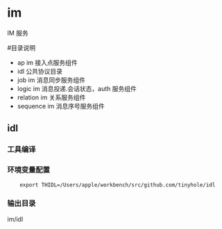 # im
IM 服务

#目录说明
- ap im 接入点服务组件
- idl 公共协议目录
- job im 消息同步服务组件
- logic im 消息投递.会话状态，auth 服务组件
- relation im 关系服务组件
- sequence im 消息序号服务组件


## idl 
### 工具编译

### 环境变量配置
```shell script
    export THIDL=/Users/apple/workbench/src/github.com/tinyhole/idl
```
### 输出目录
im/idl


